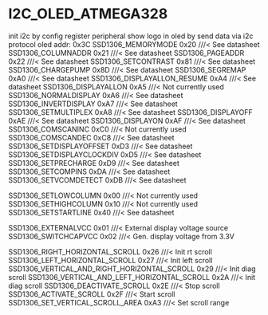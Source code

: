 # I2C_OLED_ATMEGA328
init i2c by config register peripheral
show logo in oled by send data via i2c protocol 
oled addr: 0x3C
 SSD1306_MEMORYMODE          0x20 ///< See datasheet
 SSD1306_COLUMNADDR          0x21 ///< See datasheet
 SSD1306_PAGEADDR            0x22 ///< See datasheet
 SSD1306_SETCONTRAST         0x81 ///< See datasheet
 SSD1306_CHARGEPUMP          0x8D ///< See datasheet
 SSD1306_SEGREMAP            0xA0 ///< See datasheet
 SSD1306_DISPLAYALLON_RESUME 0xA4 ///< See datasheet
 SSD1306_DISPLAYALLON        0xA5 ///< Not currently used
 SSD1306_NORMALDISPLAY       0xA6 ///< See datasheet
 SSD1306_INVERTDISPLAY       0xA7 ///< See datasheet
 SSD1306_SETMULTIPLEX        0xA8 ///< See datasheet
 SSD1306_DISPLAYOFF          0xAE ///< See datasheet
 SSD1306_DISPLAYON           0xAF ///< See datasheet
 SSD1306_COMSCANINC          0xC0 ///< Not currently used
 SSD1306_COMSCANDEC          0xC8 ///< See datasheet
 SSD1306_SETDISPLAYOFFSET    0xD3 ///< See datasheet
 SSD1306_SETDISPLAYCLOCKDIV  0xD5 ///< See datasheet
 SSD1306_SETPRECHARGE        0xD9 ///< See datasheet
 SSD1306_SETCOMPINS          0xDA ///< See datasheet
 SSD1306_SETVCOMDETECT       0xDB ///< See datasheet

 SSD1306_SETLOWCOLUMN        0x00 ///< Not currently used
 SSD1306_SETHIGHCOLUMN       0x10 ///< Not currently used
 SSD1306_SETSTARTLINE        0x40 ///< See datasheet

 SSD1306_EXTERNALVCC         0x01 ///< External display voltage source
 SSD1306_SWITCHCAPVCC        0x02 ///< Gen. display voltage from 3.3V

 SSD1306_RIGHT_HORIZONTAL_SCROLL              0x26 ///< Init rt scroll
 SSD1306_LEFT_HORIZONTAL_SCROLL               0x27 ///< Init left scroll
 SSD1306_VERTICAL_AND_RIGHT_HORIZONTAL_SCROLL 0x29 ///< Init diag scroll
 SSD1306_VERTICAL_AND_LEFT_HORIZONTAL_SCROLL  0x2A ///< Init diag scroll
 SSD1306_DEACTIVATE_SCROLL                    0x2E ///< Stop scroll
 SSD1306_ACTIVATE_SCROLL                      0x2F ///< Start scroll
 SSD1306_SET_VERTICAL_SCROLL_AREA             0xA3 ///< Set scroll range
